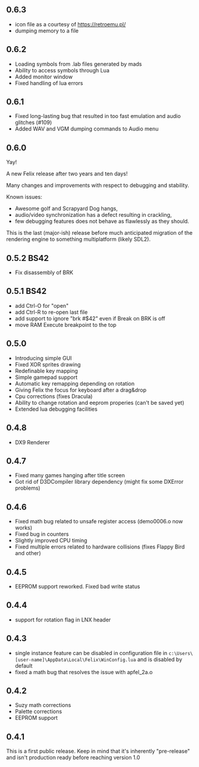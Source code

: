 ## 0.6.3

- icon file as a courtesy of https://retroemu.pl/
- dumping memory to a file

## 0.6.2

- Loading symbols from .lab files generated by mads
- Ability to access symbols through Lua
- Added monitor window
- Fixed handling of lua errors

## 0.6.1

- Fixed long-lasting bug that resulted in too fast emulation and audio glitches (#109)
- Added WAV and VGM dumping commands to Audio menu

## 0.6.0

Yay!

A new Felix release after two years and ten days!

Many changes and improvements with respect to debugging and stability.

Known issues:

- Awesome golf and Scrapyard Dog hangs,
- audio/video synchronization has a defect resulting in crackling,
- few debugging features does not behave as flawlessly as they should.

This is the last (major-ish) release before much anticipated migration of the rendering engine to something multiplatform (likely SDL2).

## 0.5.2 BS42

 - Fix disassembly of BRK

## 0.5.1 BS42

 - add Ctrl-O for "open"
 - add Ctrl-R to re-open last file
 - add support to ignore "brk #$42" even if Break on BRK is off
 - move RAM Execute breakpoint to the top

## 0.5.0

- Introducing simple GUI
- Fixed XOR sprites drawing
- Redefinable key mapping
- Simple gamepad support
- Automatic key remapping depending on rotation
- Giving Felix the focus for keyboard after a drag&drop
- Cpu corrections (fixes Dracula)
- Ability to change rotation and eeprom properies (can't be saved yet)
- Extended lua debugging facilities

## 0.4.8

- DX9 Renderer

## 0.4.7

- Fixed many games hanging after title screen
- Got rid of D3DCompiler library dependency (might fix some DXError problems)

## 0.4.6

- Fixed math bug related to unsafe register access (demo0006.o now works)
- Fixed bug in counters
- Slightly improved CPU timing
- Fixed multiple errors related to hardware collisions (fixes Flappy Bird and other)

## 0.4.5

- EEPROM support reworked. Fixed bad write status

## 0.4.4

- support for rotation flag in LNX header

## 0.4.3

- single instance feature can be disabled in configuration file in `c:\Users\[user-name]\AppData\Local\Felix\WinConfig.lua` and is disabled by default
- fixed a math bug that resolves the issue with apfel_2a.o

## 0.4.2

- Suzy math corrections
- Palette corrections
- EEPROM support

## 0.4.1

This is a first public release.
Keep in mind that it's inherently "pre-release" and isn't production ready before reaching version 1.0
